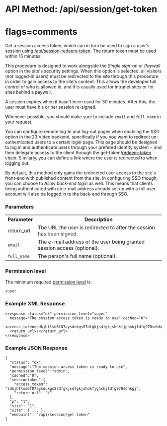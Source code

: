 # API Method: /api/session/get-token
# flags=comments

Get a session access token, which can in turn be used to sign a user's session using [/api/session-redeem-token](session-redeem-token). The return token must be used within 15 minutes.

This procedure is designed to work alongside the _Single sign-on or Paywall_ option in the site's security settings. When this option is selected, all visitors (not logged-in users) must be redirected to the site through this procedure in order to gain access to the site's content. This allows the developer full control of who is allowed in, and it is usually used for intranet sites or for sites behind a paywall.

A session expires when it hasn't been used for 30 minutes. After this, the user must have his or her session re-signed. 

Whenever possible, you should make sure to include `email` and `full_name` in your request. 

You can configure remote log-in and log-out pages when enabling the SSO option in the 23 Video backend, specifically if you you want to redirect un-authenticated users to a certain login page. This page should be designed to log in and authenticate users through your prefered identity system − and then delegate access to the client through the get-token/[redeem-token](session-redeem-token) chain. Similarly, you can define a link where the user is redirected to when logging out.

By default, this method only gains the redirected user access to the site's front-end with published content from the site. In configuring SSO though, you can choose to *Allow back-end login* as well. This means that clients being authenticated with an e-mail address already set up with a full user account will also be logged in to the back-end through SSO. 

### Parameters

<table class="pretty">
  <tr><th>Parameter</th><th>Description</th></tr>
  <tr><td>return_url</td><td>The URL the user is redirected to after the session has been signed.</td></tr>
    <tr>
    <td>
      <tt>email</tt> 
    </td>
    <td>
      The e-mail address of the user being granted session access (optional).
    </td>
  </tr>
  <tr>
    <td>
      <tt>full_name</tt>
    </td>
    <td>
      The person's full name (optional).
    </td>
  </tr>

</table>

### Permission level 

The minimum required [permission level](index#permission-level) is:

    super

### Example XML Response

    <response status="ok" permission_level="super" 
      message="The session access token is ready to use" cached="0">
      <access_token>sdkjhflsd6f87aysdukgs87dfgkjsdfgkjshdkfjghskjldfg978sdhkgj</access_token>
      <return_url>/</return_url>
    </response>

### Example JSON Response

    {
      "status": "ok", 
      "message":"The session access token is ready to use",
      "permission_level":"admin",
      "cached":"0",
      "sessiontoken":{
        "access_token": "sdkjhflsd6f87aysdukgs87dfgkjsdfgkjshdkfjghskjldfg978sdhkgj", 
        "return_url": "/"
      },
      "p": "1",
      "size": "1",
      "site": { ... },
      "endpoint": "/api/session/get-token"
    }
